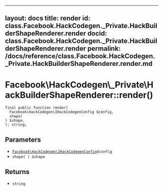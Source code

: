 
***

layout: docs
title: render
id: class.Facebook.HackCodegen._Private.HackBuilderShapeRenderer.render
docid: class.Facebook.HackCodegen._Private.HackBuilderShapeRenderer.render
permalink: /docs/reference/class.Facebook.HackCodegen._Private.HackBuilderShapeRenderer.render.md
---







# Facebook\\HackCodegen\\_Private\\HackBuilderShapeRenderer::render()




``` Hack
final public function render(
  Facebook\HackCodegen\IHackCodegenConfig $config,
  shape(
) $shape,
): string;
```




## Parameters




* [` Facebook\HackCodegen\IHackCodegenConfig `](<interface.Facebook.HackCodegen.IHackCodegenConfig.md>)`` $config ``
* ` shape( ) $shape `




## Returns




- ` string `